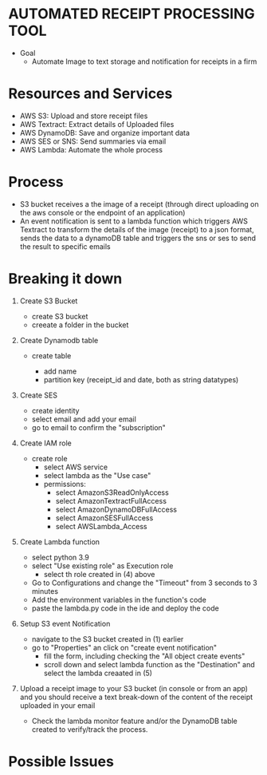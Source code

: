 # AUTOMATED RECEIPT PROCESSING TOOL

- Goal
  - Automate Image to text storage and notification for receipts in a firm 


# Resources and Services
- AWS S3: Upload and store receipt files
- AWS Textract: Extract details of Uploaded files
- AWS DynamoDB: Save and organize important data
- AWS SES or SNS: Send summaries via email
- AWS Lambda: Automate the whole process

# Process

- S3 bucket receives a the image of a receipt (through direct uploading on the aws console or the endpoint of an application)
- An event notification is sent to a lambda function which triggers AWS Textract to transform the details of the image (receipt) to a json format, sends the data to a dynamoDB table and triggers the sns or ses to send the result to specific emails 



# Breaking it down

1. Create S3 Bucket
   - create S3 bucket <receiptBucket>
   - creeate a folder in the bucket <incoming>

2. Create Dynamodb table
   - create table <receipts>
     - add name
     - partition key (receipt_id and date, both as string datatypes)

3. Create SES
   - create identity
    - select email and add your email
    - go to email to confirm the "subscription"

4. Create IAM role
   - create role
     - select AWS service
     - select lambda as the "Use case"
     - permissions:
       - select AmazonS3ReadOnlyAccess
       - select AmazonTextractFullAccess
       - select AmazonDynamoDBFullAccess
       - select AmazonSESFullAccess
       - select AWSLambda_Access

5. Create Lambda function
   - select python 3.9
   - select "Use existing role" as Execution role
     - select th role created in (4) above
   - Go to Configurations and change the "Timeout" from 3 seconds to 3 minutes
   - Add the environment variables in the function's code
   - paste the lambda.py code in the ide and deploy the code


6. Setup S3 event Notification
   - navigate to the S3 bucket created in (1) earlier
   - go to "Properties" an click on "create event notification"
     - fill the form, including checking the "All object create events"
     - scroll down and select lambda function as the "Destination" and select the lambda creaated in (5)


7. Upload a receipt image to your S3 bucket (in console or from an app) and you should receive a text break-down of the content of the receipt uploaded in your email
   - Check the lambda monitor feature and/or the DynamoDB table created to verify/track the process.
   


# Possible Issues
 



